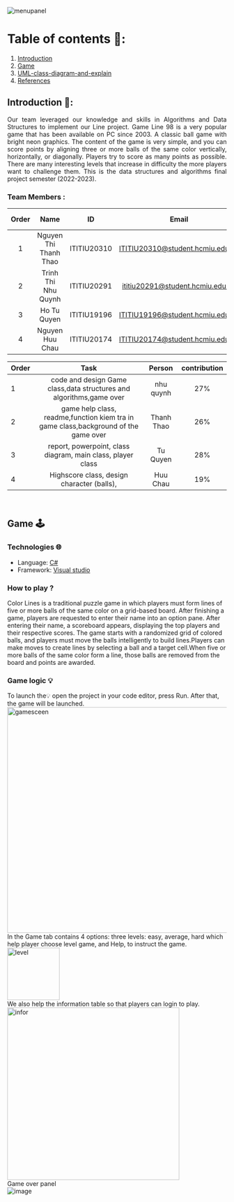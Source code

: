 ![menupanel](https://github.com/nanalynh/DSP-lab/assets/114456930/f1ba0c18-b4f3-4fb5-bf7e-79036eb5b79f)






<!-- TABLE OF CONTENTS -->
# Table of contents 🧁:
1. [Introduction](#Introduction)
2. [Game](#Game)
3. [UML-class-diagram-and-explain](#UML-class-diagram-and-explain)
7. [References](#References)
<!-- <details>
  <summary>Table of Contents</summary>
  <ol>
    <li>
      <a href="#Introduction">Introduction</a>
      <ul>
        <li><a href="#Team-members">Team Members</a></li>
	<li><a href="#task-allocation">Task Allocation</a></li>      
      </ul>
    </li>
    <li><a href="#technologies">Technologies</a></li>
    <li><a href="#uml-class-diagram">UML Class Diagram</a></li>
     <ul>
        <li><a href="#Control">Control</a></li>
	<li><a href="#Control button">Control button</a></li>
	<li><a href="# Sound Controns"> Sound Controns</a></li>
	<li><a href="#Model">Model</a></li>   
      </ul>
    <li><a href="#references">References</a></li>
  </ol>
</details> -->

<!-- ABOUT THE PROJECT -->

## Introduction <a name="Introduction"></a> 🔮:

<div align="center">
<img src="screenshots/Intro.gif" alt="">
</div>

<div style="text-align:justify">
Our team leveraged our knowledge and skills in Algorithms and Data Structures to implement our Line project. Game Line 98 is a very popular game that has been available on PC since 2003. A classic ball game with bright neon graphics. The content of the game is very simple, and you can score points by aligning three or more balls of the same color vertically, horizontally, or diagonally. Players try to score as many points as possible. There are many interesting levels that increase in difficulty the more players want to challenge them. This is the data structures and algorithms final project semester (2022-2023).
	
</div>

### Team Members :

| Order |         Name          |     ID      |            Email                         |                       Github account                        |     Lecture lab   |
| :---: | :-------------------: | :---------: | :--------------------------------------: | :---------------------------------------------------------: |:-----------------:|
|   1   | Nguyen Thi Thanh Thao | ITITIU20310 |ITITIU20310@student.hcmiu.edu.vn          | [thanhthao](https://github.com/nanalynh)                    | Mr. P. Q. S. Lam  |
|   2   | Trinh Thi Nhu Quynh   | ITITIU20291 |ititiu20291@student.hcmiu.edu.vn 	 | [nhu quynh](https://github.com/nhuquynh875) 	               | Mr. P. Q. S. Lam  |
|   3   | Ho Tu Quyen           | ITITIU19196 |ITITIU19196@student.hcmiu.edu.vn          | [Ho Tu Quyen](https://github.com/HoTuQuyen)                 | Mr. P. Q. S. Lam  |
|   4   |  Nguyen Huu Chau      | ITITIU20174 | ITITIU20174@student.hcmiu.edu.vn         | [Chau]( https://github.com/HChau1)                          |Mr.Thanh  |


| Order | Task                                                     		    |  Person   |contribution|
| :---- | :--------------------------------------------------------------------:    |:-----------: | :---------:|
| 1     |   code and design Game class,data structures and algorithms,game over     | nhu quynh  | 27%|
| 2     |   game help class, readme,function kiem tra in game class,background of the game over | Thanh Thao|26%|
| 3     |   report, powerpoint, class diagram, main class, player class     | Tu Quyen  |28%|
| 4     |     Highscore class, design character (balls),     | Huu Chau |19%|



<!-- Game -->
<br />

## Game <a name="Game"></a>:joystick:
### Technologies 🌐

- Language: [C#](https://learn.microsoft.com/en-us/dotnet/csharp/tour-of-csharp/)
- Framework: [Visual studio ](https://visualstudio.microsoft.com/)



### How to play ? 
Color Lines is a traditional puzzle game in which players must form lines of five or more balls of the same color on a grid-based board. After finishing a game, players are requested to enter their name into an option pane. After entering their name, a scoreboard appears, displaying the top players and their respective scores. The game starts with a randomized grid of colored balls, and players must move the balls intelligently to build lines.Players can make moves to create lines by selecting a ball and a target cell.When five or more balls of the same color form a line, those balls are removed from the board and points are awarded.
</div>

### Game logic 💡
To launch the💡 open the project in your code editor, press Run. After that, the game will be launched.
<br />
<img width="517" alt="gamesceen" src="https://github.com/nanalynh/DSP-lab/assets/114456930/e413e1dd-98ce-4218-9c65-6bd110035372">
<br />
In the Game tab contains 4 options: three levels: easy, average, hard which help player choose level game, and 
Help, to instruct the game.
<br />
<img width="120" alt="level" src="https://github.com/nanalynh/DSP-lab/assets/114456930/d7aa0ecf-b55c-4cd2-97ac-d6c3d2b155a8">
<br />
We also help the information table so that players can login to play.
<br />
<img width="395" alt="infor" src="https://github.com/nhuquynh875/dsa_game-line/assets/114456930/4fc784bc-c0a4-4362-8968-d40e7c6fff6f">
<br />
Game over panel 
<br />
![image](https://github.com/nhuquynh875/dsa_game-line/assets/114456930/78ead99d-9a18-4c83-bfd4-a5f2e4109e7f)








	



